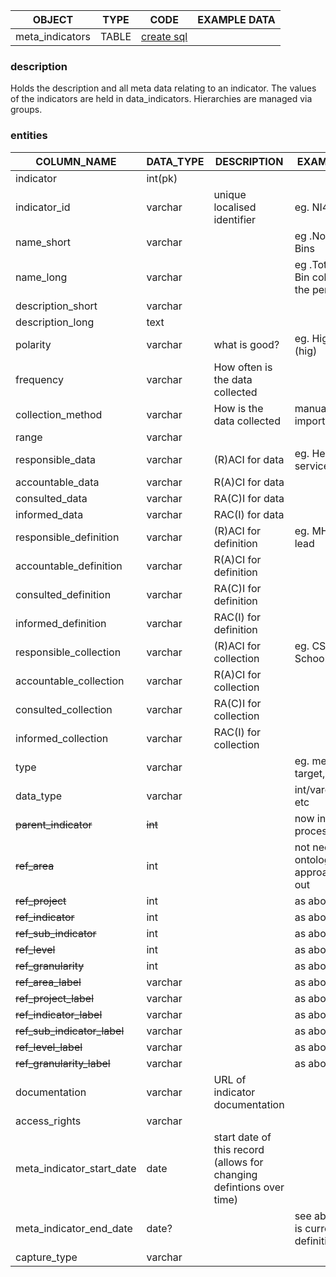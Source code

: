 
| OBJECT|TYPE |CODE  |EXAMPLE DATA|
| -------------------------- | ------- |--|--|
| meta_indicators |  TABLE | [create sql](https://github.com/infojam/alfama/blob/main/data-structure/SQL/meta_indicators.sql)  |  |  

### description
Holds the description and all meta data relating to an indicator. The values of the indicators are held in data_indicators. Hierarchies are managed via groups.
### entities
| COLUMN_NAME| DATA_TYPE| DESCRIPTION |EXAMPLE / NOTE
| -------------------------- | ------- |--|--|
| indicator                  | int(pk)        |||
| indicator_id              | varchar    |unique localised identifier|eg. NI45C|
| name_short                | varchar    ||eg .No. Missed Bins|
| name_long                 | varchar    ||eg .Total Missed Bin collections in the period|
| description_short         | varchar    |||
| description_long          | text       |||
| polarity                   | varchar    |what is good? |eg. High is good (hig)|
| frequency                  | varchar    |How often is the data collected||
| collection_method                  | varchar    |How is the data collected|manual, automatic, import|
| range                      | varchar    |||
| responsible_data          | varchar    |(R)ACI for data|eg. Head of service|
| accountable_data          | varchar    |R(A)CI for data||
| consulted_data            | varchar    |RA(C)I for data||
| informed_data             | varchar    |RAC(I) for data||
| responsible_definition    | varchar    |(R)ACI for definition|eg. MHCLH or BI lead|
| accountable_definition    | varchar    |R(A)CI for definition||
| consulted_definition      | varchar    |RA(C)I for definition||
| informed_definition       | varchar    |RAC(I) for definition||
| responsible_collection    | varchar    |(R)ACI for collection|eg. CSC analyst or School|
| accountable_collection    | varchar    |R(A)CI for collection||
| consulted_collection      | varchar    |RA(C)I for collection||
| informed_collection       | varchar    |RAC(I) for collection||
| type                       | varchar    ||eg. measure, target, comparitior|
| data_type                 | varchar    ||int/varchar/percent etc|
| ~~parent_indicator~~          | ~~int~~        ||now in relationship process|
| ~~ref_area~~                  | int        ||not needed until ontological approach rolled out|
| ~~ref_project~~               | int        ||as above|
| ~~ref_indicator~~             | int        ||as above|
| ~~ref_sub_indicator~~        | int        ||as above|
| ~~ref_level~~                 | int        ||as above|
| ~~ref_granularity~~           | int        ||as above|
| ~~ref_area_label~~           | varchar    ||as above|
| ~~ref_project_label~~        | varchar    ||as above|
| ~~ref_indicator_label~~      | varchar    ||as above|
| ~~ref_sub_indicator_label~~ | varchar    ||as above|
| ~~ref_level_label~~          | varchar    ||as above|
| ~~ref_granularity_label~~    | varchar    ||as above|
| documentation              | varchar    |URL of indicator documentation||
| access_rights             | varchar    |||
| meta_indicator_start_date                 | date       |start date of this record (allows for changing defintions over time)||
|meta_indicator_end_date                   | date?   ||see above - NULL is current definition|
| capture_type              | varchar    |||

